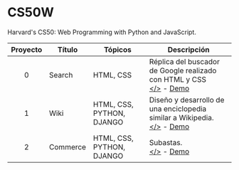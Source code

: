 ﻿# CS50W 
Harvard's CS50: Web Programming with Python and JavaScript.

Proyecto | Título | Tópicos | Descripción
:--:|--|--|--
0 | Search | HTML, CSS | Réplica del buscador de Google realizado con HTML y CSS <br>[</>](https://github.com/zarate10/CS50W/tree/Main/project-search) - [Demo](https://www.youtube.com/watch?v=Yz46jPWtoMg)
1 | Wiki | HTML, CSS, PYTHON, DJANGO| Diseño y desarrollo de una enciclopedia similar a Wikipedia.<br>[</>](https://github.com/zarate10/CS50W/tree/Main/project-wiki) - [Demo](https://youtu.be/zUSu-FwT3pY)
2 | Commerce | HTML, CSS, PYTHON, DJANGO| Subastas.<br>[</>](https://github.com/zarate10/e-commerce-cs50w) - [Demo](https://youtu.be/zUSu-FwT3pY)
